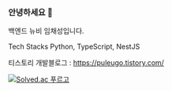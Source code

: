 ### 안녕하세요 👋
백엔드 뉴비 임채성입니다.

Tech Stacks
Python, TypeScript, NestJS

티스토리 개발블로그 : https://puleugo.tistory.com/

[![Solved.ac 푸르고](http://mazassumnida.wtf/api/generate_badge?boj=puleugo)](https://solved.ac/puleugo)
